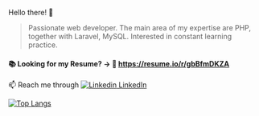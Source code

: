 Hello there! 👋

> Passionate web developer. The main area of my expertise are PHP, together with Laravel, MySQL.
Interested in constant learning practice.

#### 📚  Looking for my Resume? -> 	:page_facing_up: https://resume.io/r/gbBfmDKZA

📫 Reach me through [![Linkedin](https://i.stack.imgur.com/gVE0j.png) LinkedIn](https://www.linkedin.com/in/kristaps-lidacis/)


[![Top Langs](https://github-readme-stats.vercel.app/api/top-langs/?username=KristapsLidacis&layout=compact&hide=html&theme=nord&hide_border=true)](https://github.com/anuraghazra/github-readme-stats)
